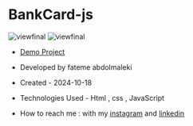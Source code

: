 # BankCard-js

![viewfinal]()
![viewfinal]()
- [Demo Project](https://fatemeabdolmaleki.github.io/BankCard-js/)

- Developed by fateme abdolmaleki

- Created - 2024-10-18

- Technologies Used - Html , css , JavaScript 

- How to reach me : with my [instagram](https://www.instagram.com/fatemeabdolmaleki_) and [linkedin](https://www.linkedin.com/in/fateme-abdolmaleki/)
